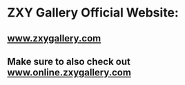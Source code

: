 # ZXY Gallery Official Website:

## www.zxygallery.com

## Make sure to also check out www.online.zxygallery.com
